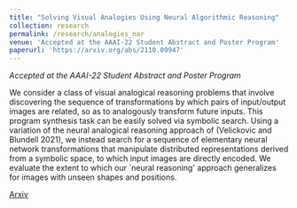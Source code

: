 ```yaml
---
title: "Solving Visual Analogies Using Neural Algorithmic Reasoning"
collection: research
permalink: /research/analogies_nar
venue: 'Accepted at the AAAI-22 Student Abstract and Poster Program'
paperurl: 'https://arxiv.org/abs/2110.09947'
---
```


_Accepted at the AAAI-22 Student Abstract and Poster Program_

We consider a class of visual analogical reasoning problems that involve discovering the sequence of transformations by which pairs of input/output images are related, so as to analogously transform future inputs. This program synthesis task can be easily solved via symbolic search. Using a variation of the neural analogical reasoning approach of (Velickovic and Blundell 2021), we instead search for a sequence of elementary neural network transformations that manipulate distributed representations derived from a symbolic space, to which input images are directly encoded. We evaluate the extent to which our `neural reasoning' approach generalizes for images with unseen shapes and positions.

[Arxiv](https://arxiv.org/abs/2111.10361)

